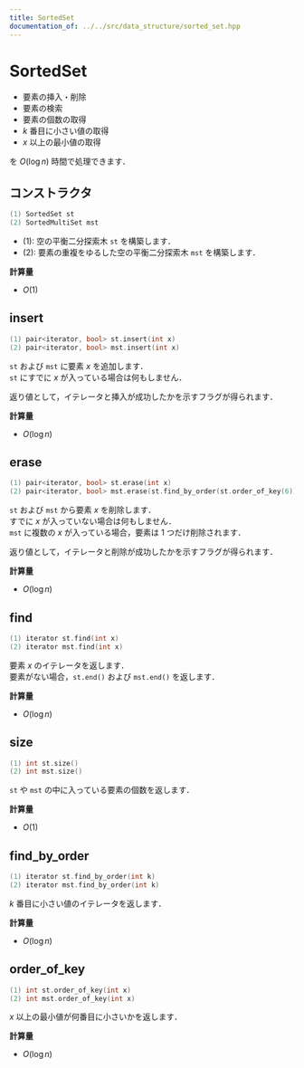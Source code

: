 ```yaml
---
title: SortedSet
documentation_of: ../../src/data_structure/sorted_set.hpp
---
```


# SortedSet

- 要素の挿入・削除
- 要素の検索
- 要素の個数の取得
- $k$ 番目に小さい値の取得
- $x$ 以上の最小値の取得

を $O(\log n)$ 時間で処理できます．

## コンストラクタ

```cpp
(1) SortedSet st
(2) SortedMultiSet mst
```

- (1): 空の平衡二分探索木 `st` を構築します．
- (2): 要素の重複をゆるした空の平衡二分探索木 `mst` を構築します．

**計算量**

- $O(1)$

## insert

```cpp
(1) pair<iterator, bool> st.insert(int x)
(2) pair<iterator, bool> mst.insert(int x)
```

`st` および `mst` に要素 $x$ を追加します．<br>
`st` にすでに $x$ が入っている場合は何もしません．

返り値として，イテレータと挿入が成功したかを示すフラグが得られます．

**計算量**

- $O(\log n)$

## erase

```cpp
(1) pair<iterator, bool> st.erase(int x)
(2) pair<iterator, bool> mst.erase(st.find_by_order(st.order_of_key(6)))
```

`st` および `mst` から要素 $x$ を削除します．<br>
すでに $x$ が入っていない場合は何もしません．<br>
`mst` に複数の $x$ が入っている場合，要素は $1$ つだけ削除されます．

返り値として，イテレータと削除が成功したかを示すフラグが得られます．

**計算量**

- $O(\log n)$

## find

```cpp
(1) iterator st.find(int x)
(2) iterator mst.find(int x)
```

要素 $x$ のイテレータを返します．<br>
要素がない場合，`st.end()` および `mst.end()` を返します．

**計算量**

- $O(\log n)$

## size

```cpp
(1) int st.size()
(2) int mst.size()
```

`st` や `mst` の中に入っている要素の個数を返します．

**計算量**

- $O(1)$

## find_by_order

```cpp
(1) iterator st.find_by_order(int k)
(2) iterator mst.find_by_order(int k)
```

$k$ 番目に小さい値のイテレータを返します．

**計算量**

- $O(\log n)$

## order_of_key

```cpp
(1) int st.order_of_key(int x)
(2) int mst.order_of_key(int x)
```

$x$ 以上の最小値が何番目に小さいかを返します．

**計算量**

- $O(\log n)$